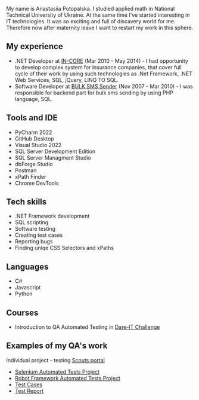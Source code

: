 My name is Anastasiia Potopalska.
I studied applied math in National Technical University of Ukraine. At the same time I've started interesting in IT technologies. It was so exciting and full of discavery world for me. Therefore now after maternity leave I want to restart my work in this sphere.

## My experience    
- .NET Developer at [IN-CORE](http://in-core.com.ua/) (Mar 2010 - May 2014) - I had opportunity to develop complex system for insurance companies, that cover full cycle of their work by using such technologies as .Net Framework, .NET Web Services, SQL, jQuery, LINQ TO SQL.
- Software Developer at [BULK SMS Sender](https://sms.to/bulk/ukraine/) (Nov 2007 - Mar 2010) - I was responsible for backend part for bulk sms sending by using PHP language, SQL. 
    
## Tools and IDE
- PyCharm 2022
- GitHub Desktop
- Visual Studio 2022
- SQL Server Development Edition 
- SQL Server Managment Studio
- dbForge Studio
- Postman
- xPath Finder
- Chrome DevTools

## Tech skills
- .NET Framework development
- SQL scripting
- Software testing
- Creating test cases
- Reporting bugs
- Finding uniqe CSS Selectors and xPaths
 
 ## Languages
- C#
- Javascript
- Python

## Courses
- Introduction to QA Automated Testing in [Dare-IT Challenge](https://www.dareit.io/challenges)

## Examples of my QA's work
Individual project - testing [Scouts portal](https://scouts-test.futbolkolektyw.pl/)
- [Selenium Automated Tests Project](https://github.com/anastasiyaPilipyuk/challenge_portfolio_pati)
- [Robot Framework Automated Tests Project](https://github.com/anastasiyaPilipyuk/test_robotframework)
- [Test Cases](https://docs.google.com/spreadsheets/d/1GofptL_s8fwFGmNfSuTVic7WuTIJfgog/edit?usp=share_link&ouid=103196192891920538088&rtpof=true&sd=true)
- [Test Report](https://docs.google.com/spreadsheets/d/1HLpmgItedpn-TGDGWfVPwSWucT_wsGHh/edit?usp=share_link&ouid=103196192891920538088&rtpof=true&sd=true)
